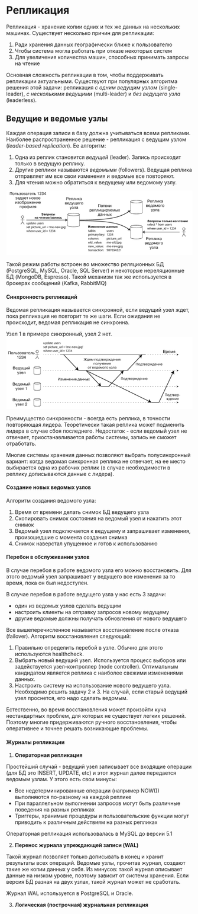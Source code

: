 # Репликация
Репликация - хранение копии одних и тех же данных на нескольких машинах. Существует несколько причин для репликации:
1) Ради хранения данных географически ближе к пользователю
2) Чтобы система могла работать при отказе некоторых систем
3) Для увеличения количества машин, способных принимать запросы на чтение

Основная сложность репликации в том, чтобы поддерживать репликации актуальными. Существуют при популярных алгоритма 
решения этой задачи: репликация _с одним ведущим узлом_ (single-leader), _с несколькими ведущими_ (multi-leader) и 
_без ведущего узла_ (leaderless). 

## Ведущие и ведомые узлы
Каждая операция записи в базу должна учитываться всеми репликами. Наиболее распространенное решение - репликация с
ведущим узлом (_leader-based replication_). Ее алгоритм:

1) Одна из реплик становится _ведущей_ (leader). Запись происходит только в ведущую реплику.
2) Другие реплики называются _ведомыми_ (followers). Ведущая реплика отправляет им все свои изменения и ведомые все 
повторяют.
3) Для чтения можно обратиться к ведущему или ведомому узлу.

![img.png](../../../../img/highload/leader_replica.png)

Такой режим работы встроен во множество реляционных БД (PostgreSQL, MySQL, Oracle, SQL Server) и некоторые 
нереляционные БД (MongoDB, Espresso). Такой механизм так же используется в брокерах сообщений (Kafka, RabbitMQ)

#### Синхронность репликаций
Ведомая репликация называется синхронной, если ведущий узел ждет, пока репликация не повторит те же шаги. Если ожидания 
не происходит, ведомая репликация не синхронна.

Узел 1 в примере синхронный, узел 2 нет.  
![img.png](../../../../img/highload/sync_replicas.png)

Преимущество синхронности - всегда есть реплика, в точности повторяющая лидера. Теоретически такая реплика может 
подменить лидера в случае сбоя последнего. Недостаток - если ведомый узел не отвечает, приостанавливается работы 
системы, запись не сможет отработать.

Многие системы хранения данных позволяют выбрать полусинхронный вариант: когда ведомая синхронная реплика не отвечает,
на ее место выбирается одна из рабочих реплик (в случае необходимости в реплику дописываются данные с лидера).

#### Создание новых ведомых узлов
Алгоритм создания ведомого узла:
1) Время от времени делать снимок БД ведущего узла
2) Скопировать снимок состояния на ведомый узел и накатить этот снимок
3) Ведомый узел подключается к ведущему и запрашивает изменения, произошедшие с момента создания снимка
4) Снимок наверстал упущенное и готов к использованию

#### Перебои в обслуживании узлов
В случае перебоя в работе ведомого узла его можно восстановить. Для этого ведомый узел запрашивает у ведущего
все изменения за то время, пока он был недоступен.

В случае перебоя в работе ведущего узла у нас есть 3 задачи:

- один из ведомых узлов сделать ведущим
- настроить клиенты на отправку запросов новому ведущему
- другие ведомые должны получать обновления от нового ведущего

Все вышеперечисленное называется восстановление после отказа (failover). Алгоритм восстановления следующий:
1) Правильно определить перебой в узле. Обычно для этого используются healthcheck.
2) Выбрать новый ведущий узел. Используется процесс выборов или задействуется узел-контроллер (node controller). 
Оптимальным кандидатом является реплика с наиболее свежими изменениями данных.
3) Настроить систему на использование нового ведущего узла. Необходимо решить задачу 2 и 3. На случай, если старый 
ведущий узел проснется, его надо сделать ведомым.

Естественно, во время восстановления может произойти куча нестандартных проблем, для которых не существует 
легких решений. Поэтому многие придерживаются ручного восстановления, чтобы оперативнее и точнее решать возникающие 
проблемы. 

#### Журналы репликации
1) **Операторная репликация**  

Простейший случай - ведущий узел записывает все входящие операции (для БД это INSERT, UPDATE, etc) и этот журнал далее
передается ведомым узлам. У этого есть свои минусы:

- Все недетерминированные операции (например NOW()) выполняются по-разному на каждой реплике
- При параллельном выполнении запросов могут быть различные поведения на разных репликах
- Триггеры, хранимые процедуры и пользовательские функции могут приводить к различным действиям на разных репликах

Операторная репликация использовалась в MySQL до версии 5.1

2) **Перенос журнала упреждающей записи (WAL)**

Такой журнал позволяет только дописывать в конец и хранит результаты всех операций. Ведомые узлы, прочитав журнал, 
создают такие же копии данных у себя. Из минусов: такой журнал описывает данные на низком уровне, поэтому зависит от 
системы хранения. Если версия БД разная на двух узлах, такой журнал может не сработать.

Журнал WAL используется в PostgreSQL и Oracle.

3) **Логическая (построчная) журнальная репликация**

